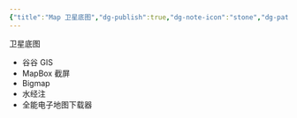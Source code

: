 ```yaml
---
{"title":"Map 卫星底图","dg-publish":true,"dg-note-icon":"stone","dg-path":"🌳 Major/Geography/Data Tpye/MAP.md","permalink":"/🌳 Major/Geography/Data Tpye/MAP/","dgPassFrontmatter":true,"noteIcon":"stone","created":"2024-07-04T13:45:17.000+08:00","updated":"2024-11-05T23:56:07.551+08:00"}
---
```


卫星底图
-   谷谷 GIS
-   MapBox 截屏  
-   Bigmap   
-   水经注
-   全能电子地图下载器
